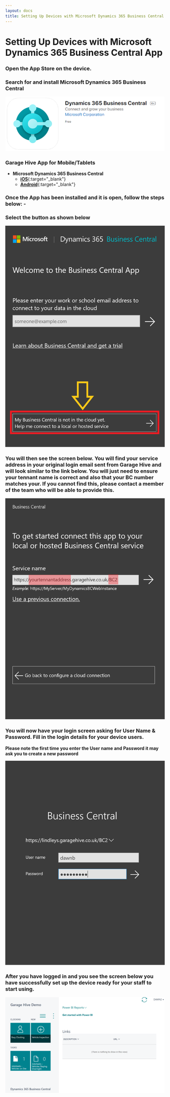 ```yaml
---
layout: docs
title: Setting Up Devices with Microsoft Dynamics 365 Business Central App   
---
```


#   Setting Up Devices with Microsoft Dynamics 365 Business Central App

### Open the App Store on the device. 

### Search for and install Microsoft Dynamics 365 Business Central 

![](media/garagehive-setting-up-devices1.png)

### Garage Hive App for Mobile/Tablets  
* **Microsoft Dynamics 365 Business Central**
    * [**iOS**](https://apps.apple.com/sg/app/dynamics-365-business-central/id1093325047){:target="_blank"}   
    * [**Android**](https://play.google.com/store/apps/details?id=com.microsoft.dynamics.ProjectMadeira&hl=en_GB){:target="_blank"} 

### Once the App has been installed and it is open, follow the steps below: - 

### Select the button as shown below

![](media/garagehive-setting-up-devices2.png)

### You will then see the screen below. You will find your service address in your original login email sent from Garage Hive and will look similar to the link below. You will just need to ensure your tennant name is correct and also that your BC number matches your. If you cannot find this, please contact a member of the team who will be able to provide this. 

![](media/garagehive-setting-up-devices3.png)

### You will now have your login screen asking for User Name & Password. Fill in the login details for your device users. 

**Please note the first time you enter the User name and Password it may ask you to create a new password** 

![](media/garagehive-setting-up-devices4.png)

### After you have logged in and you see the screen below you have successfully set up the device ready for your staff to start using. 

![](media/garagehive-setting-up-devices5.png)









 
